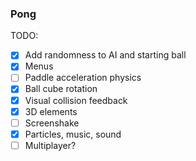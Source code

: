 ### Pong

TODO:
- [x] Add randomness to AI and starting ball
- [x] Menus
- [ ] Paddle acceleration physics
- [x] Ball cube rotation
- [x] Visual collision feedback
- [x] 3D elements
- [ ] Screenshake
- [x] Particles, music, sound
- [ ] Multiplayer?